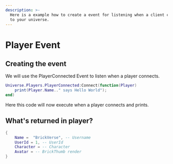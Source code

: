 ```yaml
---
description: >-
  Here is a example how to create a event for listening when a client connects
  to your universe.
---
```


# Player Event

## Creating the event

We will use the PlayerConnected Event to listen when a player connects.

```lua
Universe.Players.PlayerConnected:Connect(function(Player)
    print(Player.Name.." says Hello World");
end)
```

Here this code will now execute when a player connects and prints.

## What's returned in player?

```lua
{
    Name =  "BrickVerse", -- Username
    UserId = 1, -- UserId
    Character = -- Character
    Avatar = -- BrickThumb render
}
```

